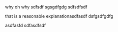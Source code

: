 why oh why sdfsdf sgsgdfgdg sdfsdfsdf

that is a reasonable explanationasdfasdf dsfgsdfgdfg

asdfasfd sdfasdfsdf